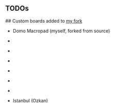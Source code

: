 TODOs
--------

## Custom boards added to [my fork](https://github.com/ardakilic/qmk_firmware)
* Domo Macropad (myself, forked from source)
* ~~~Yakamoz (Ozkan)~~~
* ~~~Skywatch (Ozkan)~~~
* ~~~Woodpecker (Ender Piyale, fork is done)~~~
* ~~~Cheapis (myself, forked from source)~~~
* ~~~qol56 (myself, forked from source)~~~
* ~~~Cost Crafter 40~~~
* Istanbul (Ozkan)